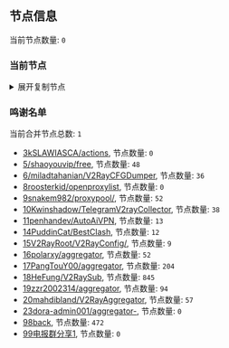
## 节点信息
当前节点数量: `0`
### 当前节点
<details>
  <summary>展开复制节点</summary>

    

</details>

### 鸣谢名单
当前合并节点总数: `1`
- [3kSLAWIASCA/actions](https://github.com/kSLAWIASCA/actions), 节点数量: `0`
- [5/shaoyouvip/free](https://github.com/shaoyouvip/free), 节点数量: `48`
- [6/miladtahanian/V2RayCFGDumper](https://github.com/miladtahanian/V2RayCFGDumper), 节点数量: `36`
- [8roosterkid/openproxylist](https://github.com/roosterkid/openproxylist), 节点数量: `0`
- [9snakem982/proxypool/](https://github.com/snakem982/proxypool/), 节点数量: `52`
- [10Kwinshadow/TelegramV2rayCollector](https://github.com/Kwinshadow/TelegramV2rayCollector), 节点数量: `38`
- [11penhandev/AutoAiVPN](https://github.com/penhandev/AutoAiVPN), 节点数量: `13`
- [14PuddinCat/BestClash](https://github.com/PuddinCat/BestClash), 节点数量: `12`
- [15V2RayRoot/V2RayConfig/](https://github.com/V2RayRoot/V2RayConfig/), 节点数量: `9`
- [16polarxy/aggregator](https://github.com/polarxy/aggregator), 节点数量: `52`
- [17PangTouY00/aggregator](https://github.com/xnic888/aggregator), 节点数量: `204`
- [18HeFung/V2RaySub](https://github.com/HeFung/V2RaySub), 节点数量: `845`
- [19zzr2002314/aggregator](https://github.com/zzr2002314/aggregator), 节点数量: `94`
- [20mahdibland/V2RayAggregator](https://github.com/mahdibland/V2RayAggregator), 节点数量: `57`
- [23dora-admin001/aggregator-](https://github.com/dora-admin001/aggregator-), 节点数量: `0`
- [98back](https://github.com/firefoxmmx2/v2rayshare_subcription), 节点数量: `472`
- [99电报群分享1](https://github.com/cdddbc/getAirport), 节点数量: `0`


